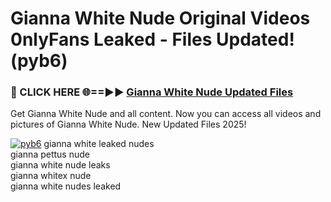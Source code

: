 # Gianna White Nude Original Videos 0nlyFans Leaked - Files Updated! (pyb6)

<h3>🔴 CLICK HERE 🌐==►► <a href="https://tinyurl.com/5h6xmrr3" rel="nofollow">Gianna White Nude Updated Files</a></h3>

Get Gianna White Nude and all content. Now you can access all videos and pictures of Gianna White Nude. New Updated Files 2025!

[![pyb6](https://i.imgur.com/KVD873Z.gif)](https://tinyurl.com/5h6xmrr3)
gianna white leaked nudes<br>
gianna pettus nude<br>
gianna white nude leaks<br>
gianna whitex nude<br>
gianna white nudes leaked
